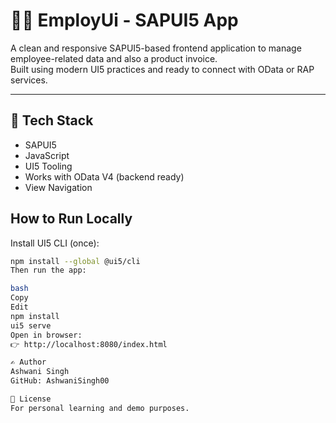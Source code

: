 # 👨‍💼 EmployUi - SAPUI5 App

A clean and responsive SAPUI5-based frontend application to manage employee-related data and also a product invoice.  
Built using modern UI5 practices and ready to connect with OData or RAP services.

---

## 🔧 Tech Stack

- SAPUI5
- JavaScript
- UI5 Tooling
- Works with OData V4 (backend ready)
- View Navigation 



## How to Run Locally

Install UI5 CLI (once):

```bash
npm install --global @ui5/cli
Then run the app:

bash
Copy
Edit
npm install
ui5 serve
Open in browser:
👉 http://localhost:8080/index.html

✍️ Author
Ashwani Singh
GitHub: AshwaniSingh00

📜 License
For personal learning and demo purposes.
